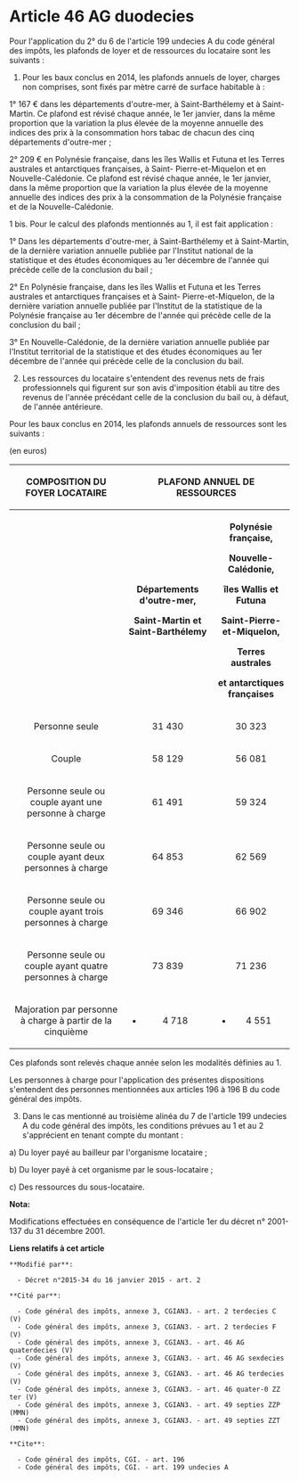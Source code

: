 # Article 46 AG duodecies

Pour l'application du 2° du 6 de l'article 199 undecies A du code général des impôts, les plafonds de loyer et de ressources
du locataire sont les suivants : 

1. Pour les baux conclus en 2014, les plafonds annuels de loyer, charges non comprises, sont fixés par mètre carré de surface
habitable à : 

1° 167 € dans les départements d'outre-mer, à Saint-Barthélemy et à Saint-Martin. Ce plafond est révisé chaque année, le 1er
janvier, dans la même proportion que la variation la plus élevée de la moyenne annuelle des indices des prix à la
consommation hors tabac de chacun des cinq départements d'outre-mer ; 

2° 209 € en Polynésie française, dans les îles Wallis et Futuna et les Terres australes et antarctiques françaises, à Saint-
Pierre-et-Miquelon et en Nouvelle-Calédonie. Ce plafond est révisé chaque année, le 1er janvier, dans la même proportion que
la variation la plus élevée de la moyenne annuelle des indices des prix à la consommation de la Polynésie française et de la
Nouvelle-Calédonie. 

1 bis. Pour le calcul des plafonds mentionnés au 1, il est fait application : 

1° Dans les départements d'outre-mer, à Saint-Barthélemy et à Saint-Martin, de la dernière variation annuelle publiée par
l'Institut national de la statistique et des études économiques au 1er décembre de l'année qui précède celle de la conclusion
du bail ; 

2° En Polynésie française, dans les îles Wallis et Futuna et les Terres australes et antarctiques françaises et à Saint-
Pierre-et-Miquelon, de la dernière variation annuelle publiée par l'Institut de la statistique de la Polynésie française au
1er décembre de l'année qui précède celle de la conclusion du bail ; 

3° En Nouvelle-Calédonie, de la dernière variation annuelle publiée par l'Institut territorial de la statistique et des
études économiques au 1er décembre de l'année qui précède celle de la conclusion du bail. 

2. Les ressources du locataire s'entendent des revenus nets de frais professionnels qui figurent sur son avis d'imposition
établi au titre des revenus de l'année précédant celle de la conclusion du bail ou, à défaut, de l'année antérieure. 

Pour les baux conclus en 2014, les plafonds annuels de ressources sont les suivants : 

(en euros) 

<table>
    <tbody>
      <tr>
        <th>COMPOSITION DU FOYER LOCATAIRE

</th>
        <th colspan="2">

PLAFOND ANNUEL DE RESSOURCES

</th>
      </tr>
      <tr>
        <th>

</th>
        <th>

Départements d'outre-mer, 

Saint-Martin et Saint-Barthélemy

</th>
        <th>

Polynésie française, 

Nouvelle-Calédonie,

îles Wallis et Futuna

Saint-Pierre-et-Miquelon,

Terres australes

et antarctiques françaises

</th>
      </tr>
      <tr>
        <td align="center">

Personne seule

</td>
        <td align="center">

31 430

</td>
        <td align="center">

30 323

</td>
      </tr>
      <tr>
        <td align="center">

Couple

</td>
        <td align="center">

58 129

</td>
        <td align="center">

56 081

</td>
      </tr>
      <tr>
        <td align="center">

Personne seule ou couple ayant une personne à charge

</td>
        <td align="center">

61 491

</td>
        <td align="center">

59 324

</td>
      </tr>
      <tr>
        <td align="center">

Personne seule ou couple ayant deux personnes à charge

</td>
        <td align="center">

64 853

</td>
        <td align="center">

62 569

</td>
      </tr>
      <tr>
        <td align="center">

Personne seule ou couple ayant trois personnes à charge

</td>
        <td align="center">

69 346

</td>
        <td align="center">

66 902

</td>
      </tr>
      <tr>
        <td align="center">

Personne seule ou couple ayant quatre personnes à charge

</td>
        <td align="center">

73 839

</td>
        <td align="center">

71 236

</td>
      </tr>
      <tr>
        <td align="center">

Majoration par personne à charge à partir de la cinquième

</td>
        <td align="center">

+ 4 718

</td>
        <td align="center">

+ 4 551

</td>
      </tr>
    </tbody>
  </table>Ces plafonds sont relevés chaque année selon les modalités définies au 1. 

Les personnes à charge pour l'application des présentes dispositions s'entendent des personnes mentionnées aux articles 196 à
196 B du code général des impôts. 

3. Dans le cas mentionné au troisième alinéa du 7 de l'article 199 undecies A du code général des impôts, les conditions
prévues au 1 et au 2 s'apprécient en tenant compte du montant : 

a) Du loyer payé au bailleur par l'organisme locataire ; 

b) Du loyer payé à cet organisme par le sous-locataire ; 

c) Des ressources du sous-locataire.

**Nota:**

Modifications effectuées en conséquence de l'article 1er du décret n° 2001-137 du 31 décembre 2001.

**Liens relatifs à cet article**

	**Modifié par**:

	  - Décret n°2015-34 du 16 janvier 2015 - art. 2

	**Cité par**:

	  - Code général des impôts, annexe 3, CGIAN3. - art. 2 terdecies C (V)
	  - Code général des impôts, annexe 3, CGIAN3. - art. 2 terdecies F (V)
	  - Code général des impôts, annexe 3, CGIAN3. - art. 46 AG quaterdecies (V)
	  - Code général des impôts, annexe 3, CGIAN3. - art. 46 AG sexdecies (V)
	  - Code général des impôts, annexe 3, CGIAN3. - art. 46 AG terdecies (V)
	  - Code général des impôts, annexe 3, CGIAN3. - art. 46 quater-0 ZZ ter (V)
	  - Code général des impôts, annexe 3, CGIAN3. - art. 49 septies ZZP (MMN)
	  - Code général des impôts, annexe 3, CGIAN3. - art. 49 septies ZZT (MMN)

	**Cite**:

	  - Code général des impôts, CGI. - art. 196
	  - Code général des impôts, CGI. - art. 199 undecies A
